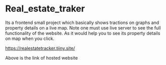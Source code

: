# Real_estate_traker
Its a frontend small project which basically shows tractions on graphs and property details on a live map. Note one must use live server to see the full functionality of the website. As it would help you to see its property details on map when you click.

https://realestatetracker.tiiny.site/

Above is the link of hosted website

